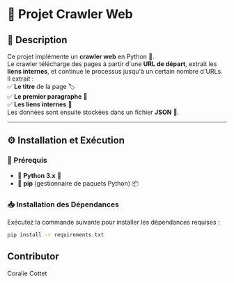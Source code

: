 # 🚀 Projet Crawler Web  



## 📌 Description  
Ce projet implémente un **crawler web** en Python 🐍.  
Le crawler télécharge des pages à partir d'une **URL de départ**, extrait les **liens internes**, et continue le processus jusqu'à un certain nombre d'URLs.  
Il extrait :  
✅ **Le titre** de la page 🏷️  
✅ **Le premier paragraphe** 📜  
✅ **Les liens internes** 🔗  
Les données sont ensuite stockées dans un fichier **JSON** 📂.  

---

## ⚙️ Installation et Exécution  

### 🔹 Prérequis  
- 🔹 **Python 3.x** 🐍  
- 🔹 **pip** (gestionnaire de paquets Python) 📦  

### 📥 Installation des Dépendances  
Exécutez la commande suivante pour installer les dépendances requises :  
```bash
pip install -r requirements.txt
```

## Contributor

Coralie Cottet